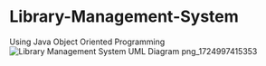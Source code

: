 # Library-Management-System
Using Java Object Oriented Programming
![Library Management System UML Diagram png_1724997415353](https://github.com/user-attachments/assets/cb0518a8-8d1e-4729-a54b-cf1a464eaa57)
